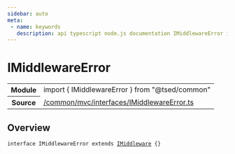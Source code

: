 ```yaml
---
sidebar: auto
meta:
 - name: keywords
   description: api typescript node.js documentation IMiddlewareError interface
---
```

# IMiddlewareError <Badge text="Interface" type="interface"/>
<!-- Summary -->
<section class="symbol-info"><table class="is-full-width"><tbody><tr><th>Module</th><td><div class="lang-typescript"><span class="token keyword">import</span> { IMiddlewareError }&nbsp;<span class="token keyword">from</span>&nbsp;<span class="token string">"@tsed/common"</span></div></td></tr><tr><th>Source</th><td><a href="https://github.com/Romakita/ts-express-decorators/blob/v4.30.2/src//common/mvc/interfaces/IMiddlewareError.ts#L0-L0">/common/mvc/interfaces/IMiddlewareError.ts</a></td></tr></tbody></table></section>

<!-- Overview -->
## Overview


<pre><code class="typescript-lang "><span class="token keyword">interface</span> IMiddlewareError <span class="token keyword">extends</span> <a href="/api/common/mvc/interfaces/IMiddleware.html"><span class="token">IMiddleware</span></a> <span class="token punctuation">{</span><span class="token punctuation">}</span>
</code></pre>
